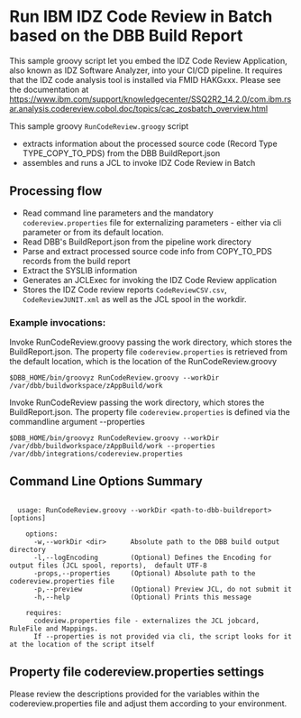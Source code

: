 # Run IBM IDZ Code Review in Batch based on the DBB Build Report

This sample groovy script let you embed the IDZ Code Review Application, also known as IDZ Software Analyzer, into your CI/CD pipeline. It requires that the IDZ code analysis tool is installed via FMID HAKGxxx. Please see the documentation at https://www.ibm.com/support/knowledgecenter/SSQ2R2_14.2.0/com.ibm.rsar.analysis.codereview.cobol.doc/topics/cac_zosbatch_overview.html

This sample groovy `RunCodeReview.groogy` script
- extracts information about the processed source code (Record Type TYPE_COPY_TO_PDS) from the DBB BuildReport.json
- assembles and runs a JCL to invoke IDZ Code Review in Batch

## Processing flow
- Read command line parameters and the mandatory ```codereview.properties``` file for externalizing parameters - either via cli parameter or from its default location.
- Read DBB's BuildReport.json from the pipeline work directory
- Parse and extract processed source code info from COPY_TO_PDS records from the build report
- Extract the SYSLIB information
- Generates an JCLExec for invoking the IDZ Code Review application
- Stores the IDZ Code review reports ```CodeReviewCSV.csv```, ```CodeReviewJUNIT.xml```  as well as the JCL spool in the workdir.

### Example invocations:
Invoke RunCodeReview.groovy passing the work directory, which stores the BuildReport.json. The property file ```codereview.properties``` is retrieved from the default location, which is the location of the RunCodeReview.groovy
```
$DBB_HOME/bin/groovyz RunCodeReview.groovy --workDir /var/dbb/buildworkspace/zAppBuild/work
```
Invoke RunCodeReview passing the work directory, which stores the BuildReport.json. The property file ```codereview.properties``` is defined via the commandline argument --properties
```
$DBB_HOME/bin/groovyz RunCodeReview.groovy --workDir /var/dbb/buildworkspace/zAppBuild/work --properties /var/dbb/integrations/codereview.properties
```

## Command Line Options Summary
```
 
  usage: RunCodeReview.groovy --workDir <path-to-dbb-buildreport> [options]
 
    options:
      -w,--workDir <dir>      Absolute path to the DBB build output directory
      -l,--logEncoding        (Optional) Defines the Encoding for output files (JCL spool, reports),  default UTF-8
      -props,--properties     (Optional) Absolute path to the codereview.properties file
      -p,--preview            (Optional) Preview JCL, do not submit it
      -h,--help               (Optional) Prints this message
   
    requires:
  	  codeview.properties file - externalizes the JCL jobcard, RuleFile and Mappings.
  	  If --properties is not provided via cli, the script looks for it at the location of the script itself 
```

## Property file codereview.properties settings

Please review the descriptions provided for the variables within the codereview.properties file and adjust them according to your environment.